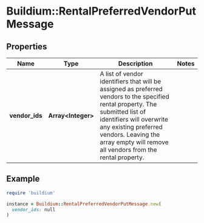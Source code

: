 # Buildium::RentalPreferredVendorPutMessage

## Properties

| Name | Type | Description | Notes |
| ---- | ---- | ----------- | ----- |
| **vendor_ids** | **Array&lt;Integer&gt;** | A list of vendor identifiers that will be assigned as preferred vendors to the specified rental property. The submitted list of identifiers will overwrite any existing preferred vendors. Leaving the array empty will remove all vendors from the rental property. |  |

## Example

```ruby
require 'buildium'

instance = Buildium::RentalPreferredVendorPutMessage.new(
  vendor_ids: null
)
```

